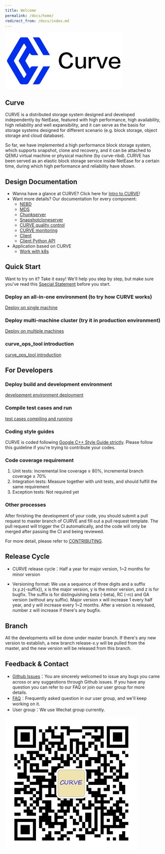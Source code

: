 ```yaml
---
title: Welcome
permalink: /docs/home/
redirect_from: /docs/index.md
---
```


![curve logo](/assets/img/curve-logo1.png)

## Curve
CURVE is a distributed storage system designed and developed independently by NetEase, featured with high performance, high availability, high reliability and well expansibility, and it can serve as the basis for storage systems designed for different scenario (e.g. block storage, object storage and cloud database).

So far, we have implemented a high performance block storage system, which supports snapshot, clone and recovery, and it can be attached to QEMU virtual machine or physical machine (by curve-nbd). CURVE has been served as an elastic block storage service inside NetEase for a certain time, during which high performance and reliability have shown.

## Design Documentation

- Wanna have a glance at CURVE? Click here for [Intro to CURVE](https://www.opencurve.io/)!
- Want more details? Our documentation for every component:
  - [NEBD](../nebd_en.md)
  - [MDS](../mds_en.md)
  - [Chunkserver](../chunkserver_design_en.md)
  - [Snapshotcloneserver](../snapshotcloneserver_en.md)
  - [CURVE quality control](../quality_en.md)
  - [CURVE monitoring](../monitor_en.md)
  - [Client](../client_en.md)
  - [Client Python API](../curve-client-python-api_en.md)
- Application based on CURVE
  - [Work with k8s](../k8s_csi_interface_en.md)

## Quick Start

Want to try on it? Take it easy! We'll help you step by step, but make sure you've read this [Special Statement](../deploy_en.md#special-statement) before you start.

### Deploy an all-in-one environment (to try how CURVE works)

[Deploy on single machine](../deploy_en.md#deploy-on-single-machine)

### Deploy multi-machine cluster (try it in production environment)

[Deploy on multiple machines](../deploy_en.md#deploy-on-multiple-machines)

### curve_ops_tool introduction

[curve_ops_tool introduction](../curve_ops_tool_en.md)

## For Developers

### Deploy build and development environment

[development environment deployment](../build_and_run_en.md)

### Compile test cases and run
[test cases compiling and running](../build_and_run_en.md#test-case-compilation-and-execution)

### Coding style guides
CURVE is coded following [Google C++ Style Guide strictly](https://google.github.io/styleguide/cppguide.html). Please follow this guideline if you're trying to contribute your codes.

### Code coverage requirement
1. Unit tests: Incremental line coverage ≥ 80%, incremental branch coverage ≥ 70%
2. Integration tests: Measure together with unit tests, and should fulfill the same requirement
3. Exception tests: Not required yet

### Other processes

After finishing the development of your code, you should submit a pull request to master branch of CURVE and fill out a pull request template. The pull request will trigger the CI automatically, and the code will only be merged after passing the CI and being reviewed.

For more detail, please refer to [CONTRIBUTING](https://github.com/opencurve/curve/blob/master/CONTRIBUTING.md).

## Release Cycle
- CURVE release cycle：Half a year for major version, 1~2 months for minor version

- Versioning format: We use a sequence of three digits and a suffix (x.y.z{-suffix}), x is the major version, y is the minor version, and z is for bugfix. The suffix is for distinguishing beta (-beta), RC (-rc) and GA version (without any suffix). Major version x will increase 1 every half year, and y will increase every 1~2 months. After a version is released, number z will increase if there's any bugfix.

## Branch

All the developments will be done under master branch. If there's any new version to establish, a new branch release-x.y will be pulled from the master, and the new version will be released from this branch.

## Feedback & Contact

- [Github Issues](https://github.com/openCURVE/CURVE/issues)：You are sincerely welcomed to issue any bugs you came across or any suggestions through Github issues. If you have any question you can refer to our FAQ or join our user group for more details.
- [FAQ](https://github.com/openCURVE/CURVE/wiki/CURVE-FAQ)：Frequently asked question in our user group, and we'll keep working on it.
- User group：We use Wechat group currently.

![curve wechat](/assets/img/curve-wechat.jpeg)